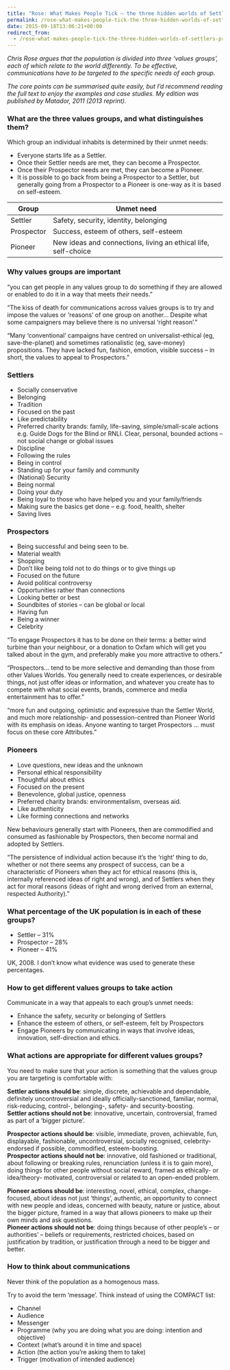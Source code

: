 ```yaml
---
title: "Rose: What Makes People Tick – the three hidden worlds of Settlers, Prospectors and Pioneers"
permalink: /rose-what-makes-people-tick-the-three-hidden-worlds-of-settlers-prospectors-and-pioneers
date: 2015-09-18T13:06:21+00:00
redirect_from:
  - /rose-what-makes-people-tick-the-three-hidden-worlds-of-settlers-prospectors-and-pioneers/
---
```


*Chris Rose argues that the population is divided into three ‘values groups’, each of which relate to the world differently. To be effective, communications have to be targeted to the specific needs of each group.*

*The core points can be summarised quite easily, but I’d recommend reading the full text to enjoy the examples and case studies. My edition was published by Matador, 2011 (2013 reprint).*

### What are the three values groups, and what distinguishes them?

Which group an individual inhabits is determined by their unmet needs:

- Everyone starts life as a Settler.
- Once their Settler needs are met, they can become a Prospector.
- Once their Prospector needs are met, they can become a Pioneer.
- It is possible to go back from being a Prospector to a Settler, but generally going from a Prospector to a Pioneer is one-way as it is based on self-esteem.

| Group      | Unmet need                                      |
|------------|-------------------------------------------------|
| Settler    | Safety, security, identity, belonging           |
| Prospector | Success, esteem of others, self-esteem          |
| Pioneer    | New ideas and connections, living an ethical life, self-choice |

### Why values groups are important

“you can get people in any values group to do something if they are allowed or enabled to do it in a way that meets *their* needs.”

“The kiss of death for communications across values groups is to try and impose the values or ‘reasons’ of one group on another… Despite what some campaigners may believe there is no universal ‘right reason’.”

“Many ‘conventional’ campaigns have centred on universalist-ethical (eg, save-the-planet) and sometimes rationalistic (eg, save-money) propositions. They have lacked fun, fashion, emotion, visible success – in short, the values to appeal to Prospectors.”

### Settlers

- Socially conservative
- Belonging
- Tradition
- Focused on the past
- Like predictability
- Preferred charity brands: family, life-saving, simple/small-scale actions e.g. Guide Dogs for the Blind or RNLI. Clear, personal, bounded actions – not social change or global issues
- Discipline
- Following the rules
- Being in control
- Standing up for your family and community
- (National) Security
- Being normal
- Doing your duty
- Being loyal to those who have helped you and your family/friends
- Making sure the basics get done – e.g. food, health, shelter
- Saving lives

### Prospectors

- Being successful and being seen to be.
- Material wealth
- Shopping
- Don’t like being told not to do things or to give things up
- Focused on the future
- Avoid political controversy
- Opportunities rather than connections
- Looking better or best
- Soundbites of stories – can be global or local
- Having fun
- Being a winner
- Celebrity

“To engage Prospectors it has to be done on their terms: a better wind turbine than your neighbour, or a donation to Oxfam which will get you talked about in the gym, and preferably make you more attractive to others.”

“Prospectors… tend to be more selective and demanding than those from other Values Worlds. You generally need to create experiences, or desirable things, not just offer ideas or information, and whatever you create has to compete with what social events, brands, commerce and media entertainment has to offer.”

“more fun and outgoing, optimistic and expressive than the Settler World, and much more relationship- and possession-centred than Pioneer World with its emphasis on ideas. Anyone wanting to target Prospectors … must focus on these core Attributes.”

### Pioneers

- Love questions, new ideas and the unknown
- Personal ethical responsibility
- Thoughtful about ethics
- Focused on the present
- Benevolence, global justice, openness
- Preferred charity brands: environmentalism, overseas aid.
- Like authenticity
- Like forming connections and networks

New behaviours generally start with Pioneers, then are commodified and consumed as fashionable by Prospectors, then become normal and adopted by Settlers.

“The persistence of individual action because it’s the ‘right’ thing to do, whether or not there seems any prospect of success, can be a characteristic of Pioneers when they act for ethical reasons (this is, internally referenced ideas of right and wrong), and of Settlers when they act for moral reasons (ideas of right and wrong derived from an external, respected Authority).”

### What percentage of the UK population is in each of these groups?

- Settler – 31%
- Prospector – 28%
- Pioneer – 41%

UK, 2008. I don’t know what evidence was used to generate these percentages.

### How to get different values groups to take action

Communicate in a way that appeals to each group’s unmet needs:

- Enhance the safety, security or belonging of Settlers
- Enhance the esteem of others, or self-esteem, felt by Prospectors
- Engage Pioneers by communicating in ways that involve ideas, innovation, self-direction and ethics.

### What actions are appropriate for different values groups?

You need to make sure that your action is something that the values group you are targeting is comfortable with:

**Settler actions should be**: simple, discrete, achievable and dependable, definitely uncontroversial and ideally officially-sanctioned, familiar, normal, risk-reducing, control-, belonging-, safety- and security-boosting.  
**Settler actions should not be**: innovative, uncertain, controversial, framed as part of a ‘bigger picture’.

**Prospector actions should be**: visible, immediate, proven, achievable, fun, displayable, fashionable, uncontroversial, socially recognised, celebrity-endorsed if possible, commodified, esteem-boosting.  
**Prospector actions should not be**: innovative, old fashioned or traditional, about following or breaking rules, renunciation (unless it is to gain more), doing things for other people without social reward, framed as ethically- or idea/theory- motivated, controversial or related to an open-ended problem.

**Pioneer actions should be**: interesting, novel, ethical, complex, change-focused, about ideas not just ‘things’, authentic, an opportunity to connect with new people and ideas, concerned with beauty, nature or justice, about the bigger picture, framed in a way that allows pioneers to make up their own minds and ask questions.  
**Pioneer actions should not be**: doing things because of other people’s – or authorities’ – beliefs or requirements, restricted choices, based on justification by tradition, or justification through a need to be bigger and better.

### How to think about communications

Never think of the population as a homogenous mass.

Try to avoid the term ‘message’. Think instead of using the COMPACT list:

- Channel
- Audience
- Messenger
- Programme (why you are doing what you are doing: intention and objective)
- Context (what’s around it in time and space)
- Action (the action you’re asking them to take)
- Trigger (motivation of intended audience)
